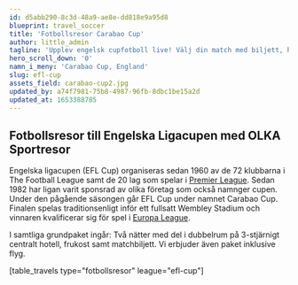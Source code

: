 ```yaml
---
id: d5abb290-8c3d-48a9-ae8e-dd818e9a95d8
blueprint: travel_soccer
title: 'Fotbollsresor Carabao Cup'
author: little_admin
tagline: 'Upplev engelsk cupfotboll live! Välj din match med biljett, hotell & flyg nedan.'
hero_scroll_down: '0'
namn_i_meny: 'Carabao Cup, England'
slug: efl-cup
assets_field: carabao-cup2.jpg
updated_by: a74f7981-75b8-4987-96fb-8dbc1be15a2d
updated_at: 1653388785
---
```

<h2>Fotbollsresor till Engelska Ligacupen med OLKA Sportresor</h2>
<p>Engelska ligacupen (EFL Cup) organiseras sedan 1960 av de 72 klubbarna i The Football League samt de 20 lag som spelar i <a href="http://olka.se/fotbollsresor/premier-league/">Premier League</a>. Sedan 1982 har ligan varit sponsrad av olika företag som också namnger cupen. Under den pågående säsongen går EFL Cup under namnet Carabao Cup. Finalen spelas traditionsenligt inför ett fullsatt Wembley Stadium och vinnaren kvalificerar sig för spel i <a href="http://olka.se/fotbollsresor/europa-league/">Europa League</a>.</p>
<p>I samtliga grundpaket ingår: Två nätter med del i dubbelrum på 3-stjärnigt centralt hotell, frukost samt matchbiljett. Vi erbjuder även paket inklusive flyg.</p>
<p>[table_travels type="fotbollsresor" league="efl-cup"]</p>